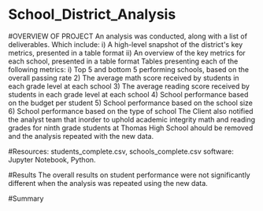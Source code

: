# School_District_Analysis
#OVERVIEW OF PROJECT 
An analysis was conducted, along with a list of deliverables. Which include: 
i) A high-level snapshot of the district's key metrics, presented in a table format
ii) An overview of the key metrics for each school, presented in a table format
Tables presenting each of the following metrics:
i) Top 5 and bottom 5 performing schools, based on the overall passing rate
2) The average math score received by students in each grade level at each school
3) The average reading score received by students in each grade level at each school
4) School performance based on the budget per student
5) School performance based on the school size 
6) School performance based on the type of school
 The Client also notified the analyst team that inorder to uphold academic integrity math and reading grades for ninth grade students at Thomas High School ahould be removed and the analysis repeated with the new data.  

#Resources: students_complete.csv, schools_complete.csv 
software: Jupyter Notebook, Python. 

#Results 
The overall results on student performance were not significantly different when the analysis was repeated using the new data.  

#Summary 
